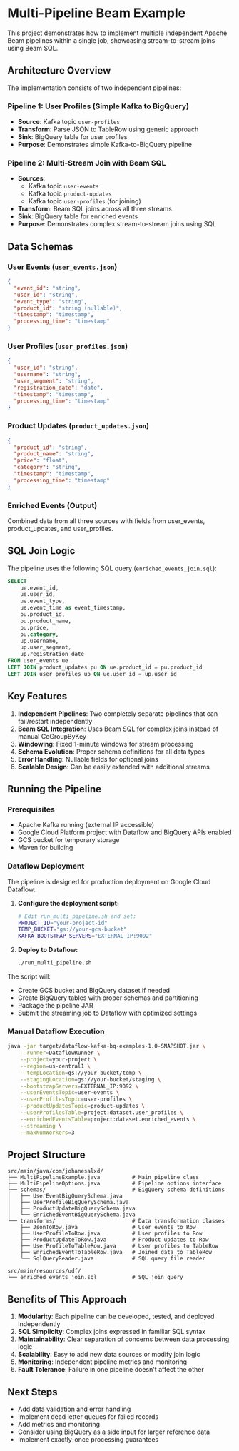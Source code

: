 # Multi-Pipeline Beam Example

This project demonstrates how to implement multiple independent Apache Beam pipelines within a single job, showcasing stream-to-stream joins using Beam SQL.

## Architecture Overview

The implementation consists of two independent pipelines:

### Pipeline 1: User Profiles (Simple Kafka to BigQuery)
- **Source**: Kafka topic `user-profiles`
- **Transform**: Parse JSON to TableRow using generic approach
- **Sink**: BigQuery table for user profiles
- **Purpose**: Demonstrates simple Kafka-to-BigQuery pipeline

### Pipeline 2: Multi-Stream Join with Beam SQL
- **Sources**:
  - Kafka topic `user-events`
  - Kafka topic `product-updates`
  - Kafka topic `user-profiles` (for joining)
- **Transform**: Beam SQL joins across all three streams
- **Sink**: BigQuery table for enriched events
- **Purpose**: Demonstrates complex stream-to-stream joins using SQL

## Data Schemas

### User Events (`user_events.json`)
```json
{
  "event_id": "string",
  "user_id": "string",
  "event_type": "string",
  "product_id": "string (nullable)",
  "timestamp": "timestamp",
  "processing_time": "timestamp"
}
```

### User Profiles (`user_profiles.json`)
```json
{
  "user_id": "string",
  "username": "string",
  "user_segment": "string",
  "registration_date": "date",
  "timestamp": "timestamp",
  "processing_time": "timestamp"
}
```

### Product Updates (`product_updates.json`)
```json
{
  "product_id": "string",
  "product_name": "string",
  "price": "float",
  "category": "string",
  "timestamp": "timestamp",
  "processing_time": "timestamp"
}
```

### Enriched Events (Output)
Combined data from all three sources with fields from user_events, product_updates, and user_profiles.

## SQL Join Logic

The pipeline uses the following SQL query (`enriched_events_join.sql`):

```sql
SELECT
    ue.event_id,
    ue.user_id,
    ue.event_type,
    ue.event_time as event_timestamp,
    pu.product_id,
    pu.product_name,
    pu.price,
    pu.category,
    up.username,
    up.user_segment,
    up.registration_date
FROM user_events ue
LEFT JOIN product_updates pu ON ue.product_id = pu.product_id
LEFT JOIN user_profiles up ON ue.user_id = up.user_id
```

## Key Features

1. **Independent Pipelines**: Two completely separate pipelines that can fail/restart independently
2. **Beam SQL Integration**: Uses Beam SQL for complex joins instead of manual CoGroupByKey
3. **Windowing**: Fixed 1-minute windows for stream processing
4. **Schema Evolution**: Proper schema definitions for all data types
5. **Error Handling**: Nullable fields for optional joins
6. **Scalable Design**: Can be easily extended with additional streams

## Running the Pipeline

### Prerequisites
- Apache Kafka running (external IP accessible)
- Google Cloud Platform project with Dataflow and BigQuery APIs enabled
- GCS bucket for temporary storage
- Maven for building

### Dataflow Deployment
The pipeline is designed for production deployment on Google Cloud Dataflow:

1. **Configure the deployment script:**
   ```bash
   # Edit run_multi_pipeline.sh and set:
   PROJECT_ID="your-project-id"
   TEMP_BUCKET="gs://your-gcs-bucket"
   KAFKA_BOOTSTRAP_SERVERS="EXTERNAL_IP:9092"
   ```

2. **Deploy to Dataflow:**
   ```bash
   ./run_multi_pipeline.sh
   ```

The script will:
- Create GCS bucket and BigQuery dataset if needed
- Create BigQuery tables with proper schemas and partitioning
- Package the pipeline JAR
- Submit the streaming job to Dataflow with optimized settings

### Manual Dataflow Execution
```bash
java -jar target/dataflow-kafka-bq-examples-1.0-SNAPSHOT.jar \
    --runner=DataflowRunner \
    --project=your-project \
    --region=us-central1 \
    --tempLocation=gs://your-bucket/temp \
    --stagingLocation=gs://your-bucket/staging \
    --bootstrapServers=EXTERNAL_IP:9092 \
    --userEventsTopic=user-events \
    --userProfilesTopic=user-profiles \
    --productUpdatesTopic=product-updates \
    --userProfilesTable=project:dataset.user_profiles \
    --enrichedEventsTable=project:dataset.enriched_events \
    --streaming \
    --maxNumWorkers=3
```

## Project Structure

```
src/main/java/com/johanesalxd/
├── MultiPipelineExample.java          # Main pipeline class
├── MultiPipelineOptions.java          # Pipeline options interface
├── schemas/                           # BigQuery schema definitions
│   ├── UserEventBigQuerySchema.java
│   ├── UserProfileBigQuerySchema.java
│   ├── ProductUpdateBigQuerySchema.java
│   └── EnrichedEventBigQuerySchema.java
└── transforms/                        # Data transformation classes
    ├── JsonToRow.java                 # User events to Row
    ├── UserProfileToRow.java          # User profiles to Row
    ├── ProductUpdateToRow.java        # Product updates to Row
    ├── UserProfileToTableRow.java     # User profiles to TableRow
    ├── EnrichedEventToTableRow.java   # Joined data to TableRow
    └── SqlQueryReader.java            # SQL query file reader

src/main/resources/udf/
└── enriched_events_join.sql           # SQL join query
```

## Benefits of This Approach

1. **Modularity**: Each pipeline can be developed, tested, and deployed independently
2. **SQL Simplicity**: Complex joins expressed in familiar SQL syntax
3. **Maintainability**: Clear separation of concerns between data processing logic
4. **Scalability**: Easy to add new data sources or modify join logic
5. **Monitoring**: Independent pipeline metrics and monitoring
6. **Fault Tolerance**: Failure in one pipeline doesn't affect the other

## Next Steps

- Add data validation and error handling
- Implement dead letter queues for failed records
- Add metrics and monitoring
- Consider using BigQuery as a side input for larger reference data
- Implement exactly-once processing guarantees
